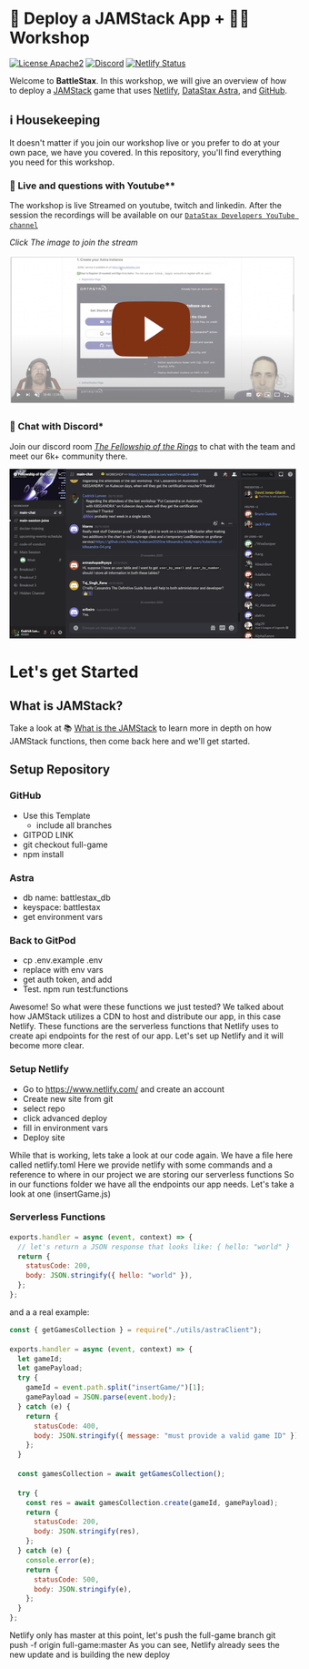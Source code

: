 # 🚀 Deploy a JAMStack App + 🧑‍💻 Workshop

[![License Apache2](https://img.shields.io/hexpm/l/plug.svg)](http://www.apache.org/licenses/LICENSE-2.0)
[![Discord](https://img.shields.io/discord/685554030159593522)](https://discord.com/widget?id=685554030159593522&theme=dark)
[![Netlify Status](https://api.netlify.com/api/v1/badges/e265340f-c6a6-4d7b-b24c-438b87c67876/deploy-status)](https://app.netlify.com/sites/battlestax-tutorial/deploys)

Welcome to **BattleStax**. In this workshop, we will give an overview of how to deploy a [JAMStack](https://jamstack.org/) game that uses [Netlify](https://www.netlify.com/jamstack/), [DataStax Astra](https://dtsx.io/workshop), and [GitHub](https://github.com/). 

## ℹ️ Housekeeping

It doesn't matter if you join our workshop live or you prefer to do at your own pace, we have you covered. In this repository, you'll find everything you need for this workshop.

### 🎥 Live and questions with Youtube**

The workshop is live Streamed on youtube, twitch and linkedin. After the session the recordings will be available on our [`DataStax Developers YouTube channel`](https://www.youtube.com/channel/UCAIQY251avaMv7bBv5PCo-A)

*Click The image to join the stream*

[![stream](./tutorial/workshop-live.png)](https://vimeo.com/datastax/review/478138764/8983f4fca5)

### 💬 Chat with Discord*

Join our discord room [*The Fellowship of the Rings*](https://discord.com/widget?id=685554030159593522&theme=dark) to chat with the team and meet our 6k+ community there.

[![stream](./tutorial/discord.png)](https://discord.com/widget?id=685554030159593522&theme=dark)


# Let's get Started

## What is JAMStack?
Take a look at 📚 [What is the JAMStack](./README_JAM.md) to learn more in depth on how JAMStack functions, then come back here and we'll get started.

## Setup Repository

### GitHub
- Use this Template
  - include all branches
- GITPOD LINK
- git checkout full-game
- npm install

### Astra
- db name: battlestax_db
- keyspace: battlestax
- get environment vars

### Back to GitPod
- cp .env.example .env
- replace with env vars
- get auth token, and add
- Test. npm run test:functions

Awesome!
So what were these functions we just tested?
We talked about how JAMStack utilizes a CDN to host and distribute our app, in this case Netlify. These functions are the serverless functions that Netlify  uses to create api endpoints for the rest of our app. Let's set up Netlify and it will become more clear.


### Setup Netlify
- Go to https://www.netlify.com/ and create an account
- Create new site from git
- select repo
- click advanced deploy
- fill in environment vars
- Deploy site

While that is working, lets take a look at our code again.
We have a file here called netlify.toml
Here we provide netlify with some commands and a reference to where in our project we are storing our serverless functions
So in our functions folder we have all the endpoints our app needs. Let's take a look at one (insertGame.js)

### Serverless Functions


```javascript
exports.handler = async (event, context) => {
  // let's return a JSON response that looks like: { hello: "world" }
  return {
    statusCode: 200,
    body: JSON.stringify({ hello: "world" }),
  };
};
```

and a a real example:

```javascript
const { getGamesCollection } = require("./utils/astraClient");

exports.handler = async (event, context) => {
  let gameId;
  let gamePayload;
  try {
    gameId = event.path.split("insertGame/")[1];
    gamePayload = JSON.parse(event.body);
  } catch (e) {
    return {
      statusCode: 400,
      body: JSON.stringify({ message: "must provide a valid game ID" }),
    };
  }

  const gamesCollection = await getGamesCollection();

  try {
    const res = await gamesCollection.create(gameId, gamePayload);
    return {
      statusCode: 200,
      body: JSON.stringify(res),
    };
  } catch (e) {
    console.error(e);
    return {
      statusCode: 500,
      body: JSON.stringify(e),
    };
  }
};
```


Netlify only has master at this point, let's push the full-game branch
git push -f origin full-game:master
As you can see, Netlify already sees the new update and is building the new deploy



